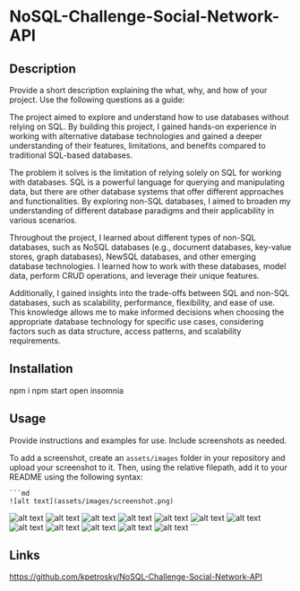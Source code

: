 # NoSQL-Challenge-Social-Network-API

## Description

Provide a short description explaining the what, why, and how of your project. Use the following questions as a guide:

The project aimed to explore and understand how to use databases without relying on SQL. By building this project, I gained hands-on experience in working with alternative database technologies and gained a deeper understanding of their features, limitations, and benefits compared to traditional SQL-based databases.

The problem it solves is the limitation of relying solely on SQL for working with databases. SQL is a powerful language for querying and manipulating data, but there are other database systems that offer different approaches and functionalities. By exploring non-SQL databases, I aimed to broaden my understanding of different database paradigms and their applicability in various scenarios.

Throughout the project, I learned about different types of non-SQL databases, such as NoSQL databases (e.g., document databases, key-value stores, graph databases), NewSQL databases, and other emerging database technologies. I learned how to work with these databases, model data, perform CRUD operations, and leverage their unique features.

Additionally, I gained insights into the trade-offs between SQL and non-SQL databases, such as scalability, performance, flexibility, and ease of use. This knowledge allows me to make informed decisions when choosing the appropriate database technology for specific use cases, considering factors such as data structure, access patterns, and scalability requirements.

## Installation
npm i
npm start
open insomnia

## Usage

Provide instructions and examples for use. Include screenshots as needed.

To add a screenshot, create an `assets/images` folder in your repository and upload your screenshot to it. Then, using the relative filepath, add it to your README using the following syntax:

    ```md
    ![alt text](assets/images/screenshot.png)
  
![alt text](assets/Screenshot%202023-06-17%20082139.png)
![alt text](assets/Screenshot%202023-06-17%20082153.png)
![alt text](assets/Screenshot%202023-06-17%20082205.png)
![alt text](assets/Screenshot%202023-06-17%20082217.png)
![alt text](assets/Screenshot%202023-06-17%20082232.png)
![alt text](assets/Screenshot%202023-06-17%20082256.png)
![alt text](assets/Screenshot%202023-06-17%20082310.png)
![alt text](assets/Screenshot%202023-06-17%20082331.png)
![alt text](assets/Screenshot%202023-06-17%20082345.png)
![alt text](assets/Screenshot%202023-06-17%20082357.png)
![alt text](assets/Screenshot%202023-06-17%20082413.png)
![alt text](assets/Screenshot%202023-06-17%20082428.png)
    ```

## Links
https://github.com/kpetrosky/NoSQL-Challenge-Social-Network-API 